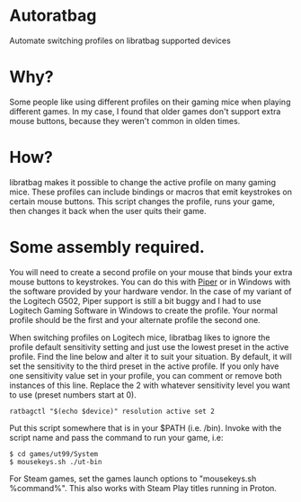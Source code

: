 # Autoratbag
Automate switching profiles on libratbag supported devices


# Why?

Some people like using different profiles on their gaming mice when playing different games. In my case, I found that older games don't support extra mouse buttons, because they weren't common in olden times.

# How?

libratbag makes it possible to change the active profile on many gaming mice. These profiles can include bindings or macros that emit keystrokes on certain mouse buttons. This script changes the profile, runs your game, then changes it back when the user quits their game.

# Some assembly required.

You will need to create a second profile on your mouse that binds your extra mouse buttons to keystrokes. You can do this with [Piper](https://github.com/libratbag/piper) or in Windows with the software provided by your hardware vendor. In the case of my variant of the Logitech G502, Piper support is still a bit buggy and I had to use Logitech Gaming Software in Windows to create the profile. Your normal profile should be the first and your alternate profile the second one.

When switching profiles on Logitech mice, libratbag likes to ignore the profile default sensitivity setting and just use the lowest preset in the active profile. Find the line below and alter it to suit your situation. By default, it will  set the sensitivity to the third preset in the active profile. If you only have one sensitivity value set in your profile, you can comment or remove both instances of this line. Replace the 2 with whatever sensitivity level you want to use (preset numbers start at 0).

    ratbagctl "$(echo $device)" resolution active set 2 

Put this script somewhere that is in your $PATH (i.e. /bin). Invoke with the script name and pass the command to run your game, i.e:

    $ cd games/ut99/System
    $ mousekeys.sh ./ut-bin
    
For Steam games, set the games launch options to "mousekeys.sh %command%". This also works with Steam Play titles running in Proton.
